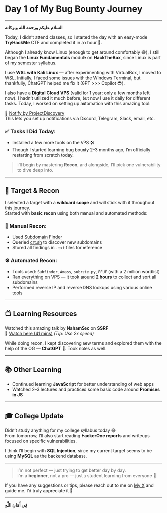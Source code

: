 # **Day 1 of My Bug Bounty Journey**
---

**السلام عليكم ورحمة الله وبركاته**

Today, I didn’t attend classes, so I started the day with an easy-mode **TryHackMe** CTF and completed it in an hour 🚀.

Although I already know Linux (enough to get around comfortably 😄), I still began the **Linux Fundamentals** module on **HackTheBox**, since Linux is part of my semester syllabus.

I use **WSL with Kali Linux** — after experimenting with VirtualBox, I moved to WSL. Initially, I faced some issues with the Windows Terminal, but thankfully, ChatGPT helped me fix it (GPT >>> Copilot 😎).

I also have a **Digital Cloud VPS** (valid for 1 year; only a few months left now). I hadn’t utilized it much before, but now I use it daily for different tasks. Today, I worked on setting up automation with this amazing tool:

🔗 [Notify by ProjectDiscovery](https://github.com/projectdiscovery/notify)  
This lets you set up notifications via Discord, Telegram, Slack, email, etc.

### ✅ Tasks I Did Today:
- Installed a few more tools on the VPS 🛠️
- Though I started learning bug bounty 2–3 months ago, I’m officially restarting from scratch today.

> I’ll begin by mastering **Recon**, and alongside, I’ll pick one vulnerability to dive deep into.

---

## 🎯 Target & Recon

I selected a target with a **wildcard scope** and will stick with it throughout this journey.  
Started with **basic recon** using both manual and automated methods:

### 🧭 Manual Recon:
- Used [Subdomain Finder](https://subdomainfinder.c99.nl/)
- Queried [crt.sh](https://crt.sh/) to discover new subdomains
- Stored all findings in `.txt` files for reference

### ⚙️ Automated Recon:
- Tools used: `Subfinder`, `Amass`, `subrute.py`, `FFUF` (with a 2 million wordlist)
- Ran everything on VPS — it took around **2 hours** to collect and sort all subdomains
- Performed reverse IP and reverse DNS lookups using various online tools

---

## 📺 Learning Resources
Watched this amazing talk by **NahamSec** on **SSRF**  
🎥 [Watch here (41 mins)](https://youtu.be/6EyhhmIxPwg?si=B095x-KCIwOU_eAW) *(Tip: Use 2x speed)*

While doing recon, I kept discovering new terms and explored them with the help of the OG — **ChatGPT** 🙌. Took notes as well.

---

## 📚 Other Learning

- Continued learning **JavaScript** for better understanding of web apps
- Watched 2–3 lectures and practiced some basic code around **Promises in JS**

---

## 🎓 College Update

Didn’t study anything for my college syllabus today 😅  
From tomorrow, I’ll also start reading **HackerOne reports** and writeups focused on specific vulnerabilities.

I think I’ll begin with **SQL Injection**, since my current target seems to be using **MySQL** as the backend database.

---

> I’m not perfect — just trying to get better day by day.  
> I’m a **beginner**, not a pro — just a student learning from everyone 🤝

If you have any suggestions or tips, please reach out to me on [My X](https://x.com/n4itr0_07) and guide me. I’d truly appreciate it 🙏

---

**فِي أَمَانِ اللَّهِ**
